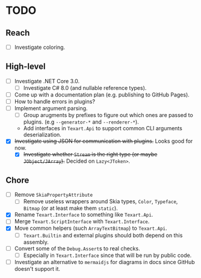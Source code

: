 # TODO

## Reach

- [ ] Investigate coloring.

## High-level

- [ ] Investigate .NET Core 3.0.
  - [ ] Investigate C# 8.0 (and nullable reference types).
- [ ] Come up with a documentation plan (e.g. publishing to GitHub Pages).
- [ ] How to handle errors in plugins?
- [ ] Implement argument parsing.
  - [ ] Group arugments by prefixes to figure out which ones are passed to plugins. (e.g `--generator-*` and `--renderer-*`).
  - Add interfaces in `Texart.Api` to support common CLI arguments deserialization.
- [X] ~~Investigate using JSON for communication with plugins.~~ Looks good for now.
  - [X] ~~Investigate whether `Stream` is the right type (or maybe `JObject/JArray`).~~ Decided on `Lazy<JToken>`.

## Chore

- [ ] Remove `SkiaPropertyAttribute`
  - [ ] Remove useless wrappers around Skia types, `Color`, `Typeface`, `Bitmap` (or at least make them `static`).
- [X] Rename `Texart.Interface` to something like `Texart.Api`.
- [ ] Merge `Texart.ScriptInterface` with `Texart.Interface`.
- [X] Move common helpers (such `ArrayTextBitmap`) to `Texart.Api`.
  - [ ] `Texart.Builtin` and external plugins should both depend on this assembly.
- [ ] Convert some of the `Debug.Assert`s to real checks.
  - [ ] Especially in `Texart.Interface` since that will be run by public code.
- [ ] Investigate an alternative to `mermaidjs` for diagrams in docs since GitHub doesn't support it.
